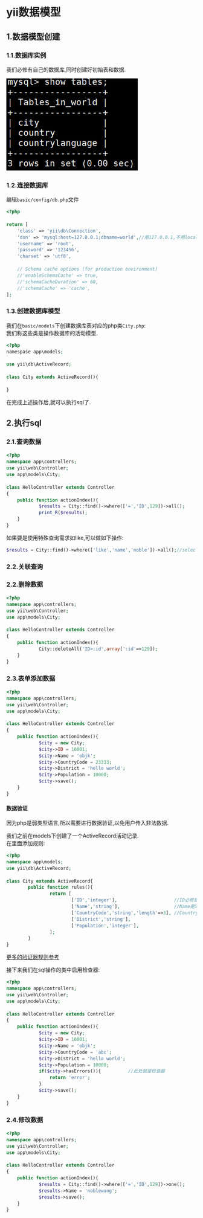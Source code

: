 # yii数据模型

## 1.数据模型创建

### 1.1.数据库实例
我们必修有自己的数据库,同时创建好初始表和数据.<br>

![fail](img/4.1.PNG)<br>

### 1.2.连接数据库
编辑``basic/config/db.php``文件<br>
```php
<?php
  
return [
    'class' => 'yii\db\Connection',
    'dsn' => 'mysql:host=127.0.0.1;dbname=world',//用127.0.0.1,不用localhost
    'username' => 'root',
    'password' => '123456',
    'charset' => 'utf8',

    // Schema cache options (for production environment)
    //'enableSchemaCache' => true,
    //'schemaCacheDuration' => 60,
    //'schemaCache' => 'cache',
];
```

### 1.3.创建数据库模型
我们在``basic/models``下创建数据库表对应的php类``City.php``:<br>
我们称这些类是操作数据库的活动模型.<br>
```php
<?php
namespase app\models;

use yii\db\ActiveRecord;

class City extends ActiveRecord(){

}
```

在完成上述操作后,就可以执行sql了.<br>

## 2.执行sql
### 2.1.查询数据
```php
<?php
namespace app\controllers;
use yii\web\Controller;
use app\models\City;

class HelloController extends Controller
{
    public function actionIndex(){
            $results = City::find()->where(['=','ID',129])->all();
            print_R($results);
    }
}
```
如果要是使用特殊查询需求如like,可以做如下操作:<br>
```php
$results = City::find()->where(['like','name','noble'])->all();//selec * from city where name like %noble%; %自动添加
```

### 2.2.关联查询


### 2.2.删除数据
```php
<?php
namespace app\controllers;
use yii\web\Controller;
use app\models\City;

class HelloController extends Controller
{
    public function actionIndex(){
            City::deleteAll('ID>:id',array[':id'=>129]);
    }
}
```

### 2.3.表单添加数据
```php
<?php
namespace app\controllers;
use yii\web\Controller;
use app\models\City;

class HelloController extends Controller
{
    public function actionIndex(){
            $city = new City;
            $city->ID = 10001;
            $city->Name = 'objk';
            $city->CountryCode = 23333;
            $city->District = 'hello world';
            $city->Population = 10000;
            $city->save();
    }
}
```

#### 数据验证
因为php是弱类型语言,所以需要进行数据验证,以免用户传入非法数据.<br>

我们之前在models下创建了一个ActiveRecord活动记录.<br>
在里面添加规则:<br>
```php
<?php
namespace app\models;
use yii\db\ActiveRecord;

class City extends ActiveRecord{
        public function rules(){
                return [
                        ['ID','integer'],                     //ID必修是Integer
                        ['Name','string'],                    //Name是String
                        ['CountryCode','string','length'=>3], //CountryCode必修是三个字符
                        ['District','string'],
                        ['Population','integer'],
                ];
        }
}
```
[更多的验证器规则参考](https://www.yiichina.com/doc/guide/2.0/tutorial-core-validators)<br>

接下来我们在sql操作的类中启用检查器:<br>
```php
<?php
namespace app\controllers;
use yii\web\Controller;
use app\models\City;

class HelloController extends Controller
{
    public function actionIndex(){
            $city = new City;
            $city->ID = 10001;
            $city->Name = 'objk';
            $city->CountryCode = 'abc';
            $city->District = 'hello world';
            $city->Population = 10000;
            if($city->hasErrors()){          //此处就是检查器
                return 'error';
            }
            $city->save();
    }
}
```

### 2.4.修改数据
```php
<?php
namespace app\controllers;
use yii\web\Controller;
use app\models\City;

class HelloController extends Controller
{
    public function actionIndex(){
            $results = City::find()->where(['=','ID',129])->one();
            $results->Name = 'noblewang';
            $results->save();
    }
}
```